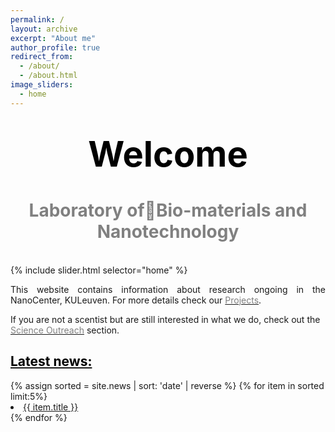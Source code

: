 ```yaml
---
permalink: /
layout: archive
excerpt: "About me"
author_profile: true
redirect_from:
  - /about/
  - /about.html
image_sliders:
  - home
---
```

<h1 align="center"><span style="font-size:2em; color:black">Welcome</span></h1>
<h1 align="center"><span style="color:gray">Laboratory ofBio-materials and Nanotechnology </span></h1>



<body>
<br>
{% include slider.html selector="home" %}

<p align= "justify">
This website contains information about research ongoing in the NanoCenter, KULeuven.
For more details check our <a href="{{site.github.url}}/projects"><span style="color:gray">Projects</span></a>.

If you are not a scentist but are still interested in what we do, check out the <a href="{{site.github.url}}/outreach"><span style="color:gray">Science Outreach</span></a> section.
<br>
<hr-bold>


<div style="text-align:left; vertical-align: middle border-left: 500px">
<h2><a href="{{site.github.url}}/news"><span style="color:black">Latest news:</span></a></h2>
{% assign sorted = site.news | sort: 'date' | reverse %}
{% for item in sorted limit:5%}
<li><a href="{{ item.url }}">{{ item.title }}</a></li>
{% endfor %}
<br>
</div>
<br>
